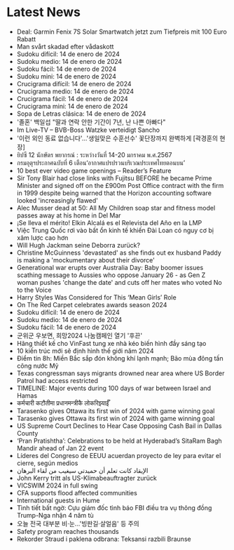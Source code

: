 # Latest News
-  Deal: Garmin Fenix ​​7S Solar Smartwatch jetzt zum Tiefpreis mit 100 Euro Rabatt
-  Man svårt skadad efter vådaskott
-  Sudoku difícil: 14 de enero de 2024
-  Sudoku medio: 14 de enero de 2024
-  Sudoku fácil: 14 de enero de 2024
-  Sudoku mini: 14 de enero de 2024
-  Crucigrama difícil: 14 de enero de 2024
-  Crucigrama medio: 14 de enero de 2024
-  Crucigrama fácil: 14 de enero de 2024
-  Crucigrama mini: 14 de enero de 2024
-  Sopa de Letras clásica: 14 de enero de 2024
-  '졸혼' 백일섭 "딸과 연락 안한 기간이 7년, 난 나쁜 아빠다"
-  Im Live-TV – BVB-Boss Watzke verteidigt Sancho
-  '이런 외인 동료 없습니다'…'생일맞은 수훈선수' 꽃단장까지 완벽하게 [곽경훈의 현장]
-  ยิปซี 12 นักษัตร พยากรณ์ : ระหว่างวันที่ 14-20 มกราคม พ.ศ.2567
-  กรมอุตุฯประกาศฉบับที่ 6 เตือน‘อากาศแปรปรวนบริเวณประเทศไทยตอนบน’
-  10 best ever video game openings – Reader’s Feature
-  Sir Tony Blair had close links with Fujitsu BEFORE he became Prime Minister and signed off on the £900m Post Office contract with the firm in 1999 despite being warned that the Horizon accounting software looked 'increasingly flawed'
-  Alec Musser dead at 50: All My Children soap star and fitness model passes away at his home in Del Mar
-  ¡Se lleva el mérito! Elkin Alcalá es el Relevista del Año en la LMP
-  Việc Trung Quốc rơi vào bất ổn kinh tế khiến Đài Loan có nguy cơ bị xâm lược cao hơn
-  Will Hugh Jackman seine Deborra zurück?
-  Christine McGuinness 'devastated' as she finds out ex husband Paddy is making a 'mockumentary about their divorce'
-  Generational war erupts over Australia Day: Baby boomer issues scathing message to Aussies who oppose January 26 - as Gen Z woman pushes 'change the date' and cuts off her mates who voted No to the Voice
-  Harry Styles Was Considered for This ‘Mean Girls’ Role
-  On The Red Carpet celebrates awards season 2024
-  Sudoku difícil: 14 de enero de 2024
-  Sudoku medio: 14 de enero de 2024
-  Sudoku fácil: 14 de enero de 2024
-  군위군 우보면, 희망2024 나눔캠페인 열기 '후끈'
-  Hãng thiết kế cho VinFast tung xe nhà kéo biến hình đầy sáng tạo
-  10 kiến trúc mới sẽ định hình thế giới năm 2024
-  Điểm tin 8h: Miền Bắc sắp đón không khí lạnh mạnh; Bão mùa đông tấn công nước Mỹ
-  Texas congressman says migrants drowned near area where US Border Patrol had access restricted
-  TIMELINE: Major events during 100 days of war between Israel and Hamas
-  कर्मचारी कटौतीमा प्रधानमन्त्रीकै लोकरिझ्याईँ
-  Tarasenko gives Ottawa its first win of 2024 with game winning goal
-  Tarasenko gives Ottawa its first win of 2024 with game winning goal
-  US Supreme Court Declines to Hear Case Opposing Cash Bail in Dallas County
-  ‘Pran Pratishtha’: Celebrations to be held at Hyderabad’s SitaRam Bagh Mandir ahead of Jan 22 event
-  Líderes del Congreso de EEUU acuerdan proyecto de ley para evitar el cierre, según medios
-  الإيقاد كانت تعلم أن حميدتي سيغيب من لقاء البرهان
-  John Kerry tritt als US-Klimabeauftragter zurück
-  VICSWIM 2024 in full swing
-  CFA supports flood affected communities
-  International guests in Hume
-  Tình tiết bất ngờ: Cựu giám đốc tình báo FBI điều tra vụ thông đồng Trump-Nga nhận 4 năm tù
-  오늘 전국 대부분 비·눈…'빙판길·살얼음' 등 주의
-  Safety program reaches thousands
-  Rekorder Straud i paklena odbrana: Teksansi razbili Braunse
